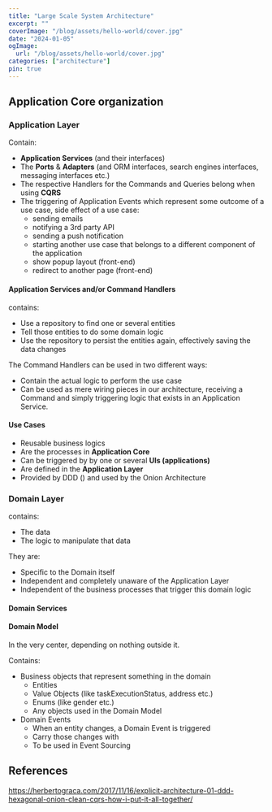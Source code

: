 ```yaml
---
title: "Large Scale System Architecture"
excerpt: ""
coverImage: "/blog/assets/hello-world/cover.jpg"
date: "2024-01-05"
ogImage:
  url: "/blog/assets/hello-world/cover.jpg"
categories: ["architecture"]
pin: true
---
```


## Application Core organization

### Application Layer

Contain:

- **Application Services** (and their interfaces)
- The **Ports** & **Adapters** (and ORM interfaces, search engines interfaces, messaging interfaces etc.)
- The respective Handlers for the Commands and Queries belong when using **CQRS**
- The triggering of Application Events which represent some outcome of a use case, side effect of a use case: 
    - sending emails
    - notifying a 3rd party API
    - sending a push notification
    - starting another use case that belongs to a different component of the application
    - show popup layout (front-end)
    - redirect to another page (front-end)

#### Application Services and/or Command Handlers 

contains:

- Use a repository to find one or several entities
- Tell those entities to do some domain logic
- Use the repository to persist the entities again, effectively saving the data changes

The Command Handlers can be used in two different ways:

- Contain the actual logic to perform the use case
- Can be used as mere wiring pieces in our architecture, receiving a Command and simply triggering logic that exists in an Application Service.

#### Use Cases

- Reusable business logics
- Are the processes in **Application Core**
- Can be triggered by by one or several **UIs (applications)**
- Are defined in the **Application Layer**
- Provided by DDD () and used by the Onion Architecture

### Domain Layer

contains:

- The data
- The logic to manipulate that data

They are:

- Specific to the Domain itself
- Independent and completely unaware of the Application Layer
- Independent of the business processes that trigger this domain logic

#### Domain Services

#### Domain Model

In the very center, depending on nothing outside it. 

Contains:

- Business objects that represent something in the domain
  - Entities
  - Value Objects (like taskExecutionStatus, address etc.)
  - Enums (like gender etc.)
  - Any objects used in the Domain Model
- Domain Events
  - When an entity changes, a Domain Event is triggered
  - Carry those changes with
  - To be used in Event Sourcing

## References

https://herbertograca.com/2017/11/16/explicit-architecture-01-ddd-hexagonal-onion-clean-cqrs-how-i-put-it-all-together/

